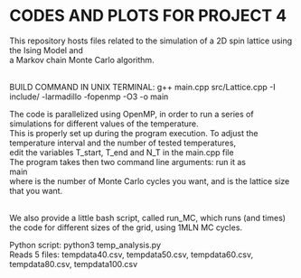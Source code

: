 # CODES AND PLOTS FOR PROJECT 4
This repository hosts files related to the simulation of a 2D spin lattice using the Ising Model and<br>
a Markov chain Monte Carlo algorithm.<br><br>

BUILD COMMAND IN UNIX TERMINAL: g++ main.cpp src/Lattice.cpp -I include/ -larmadillo -fopenmp -O3 -o main <br>

The code is parallelized using OpenMP, in order to run a series of simulations for different values of the temperature.<br>
This is properly set up during the program execution. To adjust the temperature interval and the number of tested temperatures,<br>
edit the variables  T_start, T_end and N_T in the main.cpp file<br>
The program takes then two command line arguments: run it as<br>
            main <Ncycles> <L> <br>
where <Ncycles> is the number of Monte Carlo cycles you want, and <L> is the lattice size that you want.<br><br>


We also provide a little bash script, called run_MC, which runs (and times) the code for different sizes of the grid, using 1MLN MC cycles.<br>



Python script: python3 temp_analysis.py <br>
Reads 5 files: tempdata40.csv, tempdata50.csv, tempdata60.csv, tempdata80.csv, tempdata100.csv <br>




